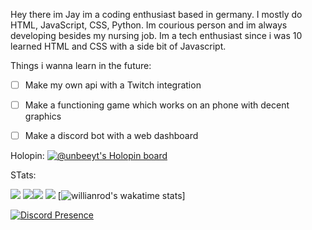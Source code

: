 Hey there im Jay im a coding enthusiast based in germany. I mostly do HTML, JavaScript, CSS, Python. Im courious person and im always developing besides my nursing job. Im a tech enthusiast since i was 10 learned HTML and CSS with a side bit of Javascript. 



Things i wanna learn in the future:
- [ ] Make my own api with a Twitch integration 
- [ ] Make a functioning game which works on an phone with decent graphics
- [ ] Make a discord bot with a web dashboard




Holopin:
[![@unbeeyt's Holopin board](https://holopin.me/unbeeyt)](https://holopin.io/@unbeeyt)




STats:

![](http://github-profile-summary-cards.vercel.app/api/cards/profile-details?username=unbeeyt&theme=darcula)
![](http://github-profile-summary-cards.vercel.app/api/cards/repos-per-language?username=unbeeyt&theme=darcula)![](http://github-profile-summary-cards.vercel.app/api/cards/most-commit-language?username=unbeeyt&theme=darcula)
![](http://github-profile-summary-cards.vercel.app/api/cards/stats?username=unbeeyt&theme=darcula)
[![willianrod's wakatime stats](https://github-readme-stats.vercel.app/api/wakatime?username=unbee_yt)]

[![Discord Presence](https://lanyard.cnrad.dev/api/829013256416919625)](https://discord.com/users/829013256416919625)
